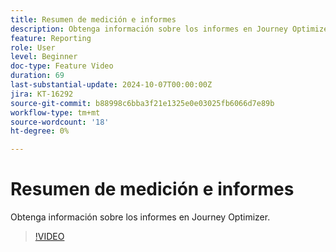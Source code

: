 ```yaml
---
title: Resumen de medición e informes
description: Obtenga información sobre los informes en Journey Optimizer.
feature: Reporting
role: User
level: Beginner
doc-type: Feature Video
duration: 69
last-substantial-update: 2024-10-07T00:00:00Z
jira: KT-16292
source-git-commit: b88998c6bba3f21e1325e0e03025fb6066d7e89b
workflow-type: tm+mt
source-wordcount: '18'
ht-degree: 0%

---
```



# Resumen de medición e informes

Obtenga información sobre los informes en Journey Optimizer.

>[!VIDEO](https://video.tv.adobe.com/v/3432673/?learn=on)
